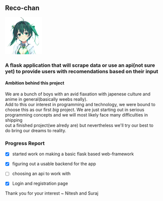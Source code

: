 ## Reco-chan 
<img src="/media/pygirl.png" alt="anipy" width="120" length="200"/>

### A flask application that will scrape data or use an api(not sure yet) to provide users with recomendations based on their input 

#### Ambition behind this project 


We are a bunch of boys with an avid fiaxation with japenese culture and anime in general(basically weebs really).  
Add to this our interest in programming and technology, we were bound to choose this as our first _big_ project.
We are just starting out in serious programming concepts and we will most likely face many difficulties in shipping  
out a finished project(we alredy are) but nevertheless we'll try our best to do bring our dreams to reality.

### Progress Report   

- [x] started work on making a basic flask based web-framework
- [x] figuring out a usable backend for the app 
- [ ] choosing an api to work with
- [x] Login and registration page 



Thank you for your interest ~ Nitesh and Suraj 
